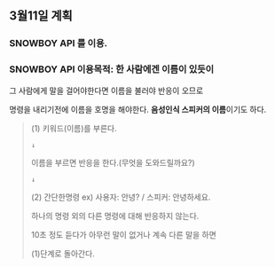 ## 3월11일 계획
### SNOWBOY API 를 이용.
### SNOWBOY API 이용목적: 한 사람에겐 이름이 있듯이

그 사람에게 말을 걸어야한다면 이름을 불러야 반응이 오므로

명령을 내리기전에 이름을 호명을 해야한다. **음성인식 스피커의 이름**이기도 하다.


>   (1) 키워드(이름)를 부른다. 
> 
>     ↓
> 
>   이름을 부르면 반응을 한다.(무엇을 도와드릴까요?)
> 
>     ↓
>
>   (2) 간단한명령 ex) 사용자: 안녕? / 스피커: 안녕하세요.
> 
>   하나의 명령 외의 다른 명령에 대해 반응하지 않는다.
> 
>   10초 정도 듣다가 아무런 말이 없거나 계속 다른 말을 하면 
> 
> 
>   (1)단계로 돌아간다.
